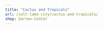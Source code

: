 ```yaml
---
title: "Cactus and Tropicals"
url: /salt-lake-city/cactus-and-tropicals/
shop: Garten-Center
---
```

